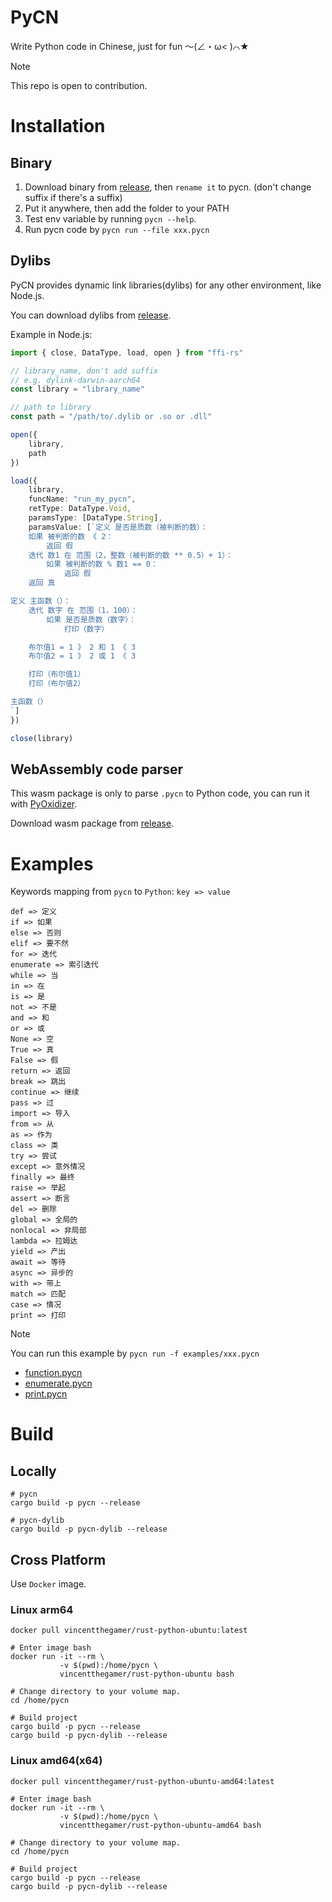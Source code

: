 # PyCN

Write Python code in Chinese, just for fun ～(∠・ω< )⌒★

> [!NOTE]
> This repo is open to contribution.

# Installation 

## Binary

1. Download binary from [release](https://github.com/Vincent-the-gamer/pycn/releases), then `rename it` to pycn. (don't change suffix if there's a suffix)
2. Put it anywhere, then add the folder to your PATH
3. Test env variable by running `pycn --help`.
4. Run pycn code by `pycn run --file xxx.pycn`

## Dylibs

PyCN provides dynamic link libraries(dylibs) for any other environment, like Node.js.

You can download dylibs from [release](https://github.com/Vincent-the-gamer/pycn/releases).

Example in Node.js:

```ts
import { close, DataType, load, open } from "ffi-rs"

// library_name, don't add suffix
// e.g. dylink-darwin-aarch64
const library = "library_name"

// path to library
const path = "/path/to/.dylib or .so or .dll"

open({
    library,
    path
})

load({
    library,
    funcName: "run_my_pycn",
    retType: DataType.Void,
    paramsType: [DataType.String],
    paramsValue: [`定义 是否是质数（被判断的数）：
    如果 被判断的数 《 2：
        返回 假
    迭代 数1 在 范围（2，整数（被判断的数 ** 0.5）+ 1）：
        如果 被判断的数 % 数1 == 0：
            返回 假
    返回 真

定义 主函数（）：
    迭代 数字 在 范围（1，100）：
        如果 是否是质数（数字）：
            打印（数字）

    布尔值1 = 1 》 2 和 1 《 3
    布尔值2 = 1 》 2 或 1 《 3

    打印（布尔值1）
    打印（布尔值2）

主函数（）
`]
})

close(library)
```

## WebAssembly code parser
This wasm package is only to parse `.pycn` to Python code, you can run it with [PyOxidizer](https://github.com/indygreg/PyOxidizer).

Download wasm package from [release](https://github.com/Vincent-the-gamer/pycn/releases).

# Examples

Keywords mapping from `pycn` to `Python`: `key => value`

```
def => 定义
if => 如果
else => 否则
elif => 要不然
for => 迭代
enumerate => 索引迭代
while => 当
in => 在
is => 是
not => 不是
and => 和
or => 或
None => 空
True => 真
False => 假
return => 返回
break => 跳出
continue => 继续
pass => 过
import => 导入
from => 从
as => 作为
class => 类
try => 尝试
except => 意外情况
finally => 最终
raise => 举起
assert => 断言
del => 删除
global => 全局的
nonlocal => 非局部
lambda => 拉姆达
yield => 产出
await => 等待
async => 异步的
with => 带上
match => 匹配
case => 情况
print => 打印
```

> [!NOTE]
> You can run this example by `pycn run -f examples/xxx.pycn`

- [function.pycn](examples/function.pycn)
- [enumerate.pycn](examples/enumerate.pycn)
- [print.pycn](examples/print.pycn)

# Build

## Locally

```shell
# pycn
cargo build -p pycn --release

# pycn-dylib
cargo build -p pycn-dylib --release
```

## Cross Platform

Use `Docker` image.

### Linux arm64
```shell
docker pull vincentthegamer/rust-python-ubuntu:latest

# Enter image bash
docker run -it --rm \
           -v $(pwd):/home/pycn \
           vincentthegamer/rust-python-ubuntu bash

# Change directory to your volume map.
cd /home/pycn

# Build project
cargo build -p pycn --release
cargo build -p pycn-dylib --release
```

### Linux amd64(x64)
```shell
docker pull vincentthegamer/rust-python-ubuntu-amd64:latest

# Enter image bash
docker run -it --rm \
           -v $(pwd):/home/pycn \
           vincentthegamer/rust-python-ubuntu-amd64 bash

# Change directory to your volume map.
cd /home/pycn

# Build project
cargo build -p pycn --release
cargo build -p pycn-dylib --release
```